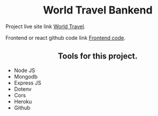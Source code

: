 <h1 align="center">World Travel Bankend</h1>

Project live site link [World Travel](https://world-travel-assignment-11.web.app/).

Frontend or react github code link [Frontend code](https://github.com/programming-hero-web-course1/tourism-or-delivery-website-client-side-salekmia).

<h2 align="center">Tools for this project.</h2>

* Node JS
* Mongodb
* Express JS
* Dotenv
* Cors
* Heroku
* Github